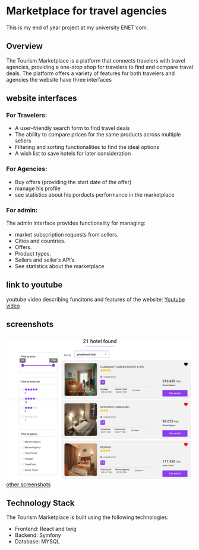 # Marketplace for travel agencies

This is my end of year project at my university ENET'com. 


## Overview

The Tourism Marketplace is a platform that connects travelers with travel agencies, providing a one-stop shop for travelers to find and compare travel deals. 
The platform offers a variety of features for both travelers and agencies
the website have three interfaces

## website interfaces
### For Travelers:
* A user-friendly search form to find travel deals
* The ability to compare prices for the same products across multiple sellers
* Filtering and sorting functionalities to find the ideal options
* A wish list to save hotels for later consideration

### For Agencies:
* Buy offers (providing the start date of the offer)
* manage his profile
* see statistics about his porducts performance in the marketplace

### For admin:
The admin interface provides functionality for managing:
* market subscription requests from sellers. 
* Cities and countries.
* Offers.
* Product types.
* Sellers and seller’s API’s.
* See statistics about the marketplace

## link to youtube
youtube video describing funcitons and features of the website: [Youtube video](https://www.youtube.com/watch?v=ORSIti3kAJU&ab_channel=YoussefKetata)

## screenshots
![](./screenshot/resultpage.png)
[other screenshots](./screenshot)

## Technology Stack
The Tourism Marketplace is built using the following technologies:
* Frontend: React and twig
* Backend: Symfony
* Database: MYSQL

